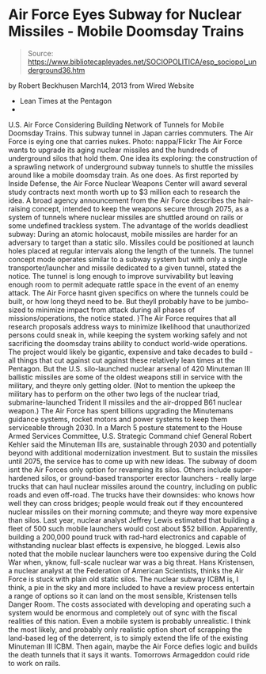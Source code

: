# Air Force Eyes Subway for Nuclear Missiles - Mobile Doomsday Trains

> Source: https://www.bibliotecapleyades.net/SOCIOPOLITICA/esp_sociopol_underground36.htm

by Robert Beckhusen
March14, 2013
from
Wired Website
- Lean Times at the Pentagon
-
U.S. Air Force Considering Building
Network of Tunnels
for Mobile Doomsday Trains.
This subway tunnel in Japan
carries commuters.
The Air Force is eying one
that carries nukes.
Photo: nappa/Flickr
The Air Force wants to upgrade its aging nuclear
missiles and the hundreds of underground silos that hold them.
One idea its exploring: the construction of a
sprawling network of underground subway tunnels to shuttle the missiles
around like a mobile doomsday train. As one does.
As first reported by Inside Defense,
the Air Force Nuclear Weapons Center will
award several study contracts next month worth up to $3 million each to
research the idea.
A broad agency announcement from the Air Force describes the
hair-raising concept, intended to keep the weapons secure through 2075, as a
system of tunnels where nuclear missiles are shuttled around on rails or
some undefined trackless system.
The advantage of the worlds deadliest subway:
During an atomic holocaust, mobile missiles are harder for an adversary to
target than a static silo.
Missiles could be positioned at launch holes
placed at regular intervals along the length of the tunnels.
The tunnel concept mode operates similar to
a subway system but with only a single transporter/launcher and missile
dedicated to a given tunnel, stated the notice.
The tunnel is long enough to improve
survivability but leaving enough room to permit adequate rattle space
in the event of an enemy attack.
The Air Force hasnt given specifics on where
the tunnels could be built, or how long theyd need to be.
But theyll probably have to be jumbo-sized
to minimize impact from attack during all phases of
missions/operations, the notice stated.
}The Air Force requires that all
research proposals address ways to minimize likelihood that
unauthorized persons could sneak in, while keeping the system working
safely and not sacrificing the doomsday trains ability to conduct
world-wide operations.
The project would likely be gigantic, expensive
and take decades to build - all things that cut against cut against these
relatively lean times at the Pentagon.
But the U.S. silo-launched nuclear arsenal of
420 Minuteman III ballistic missiles are some of the oldest weapons
still in service with the military, and theyre only getting older.
(Not to mention the upkeep the military has to
perform on the other two legs of the nuclear triad, submarine-launched
Trident
II missiles and the air-dropped
B61 nuclear weapon.)
The Air Force has
spent
billions upgrading the Minutemans guidance systems, rocket motors and
power systems to keep them serviceable through 2030.
In a March 5 posture
statement to the House Armed Services Committee, U.S. Strategic
Command chief General Robert Kehler said the Minuteman IIIs are,
sustainable through 2030 and potentially
beyond with additional modernization investment.
But to sustain the missiles until 2075, the
service has to come up with new ideas.
The subway of doom isnt the Air Forces only
option for revamping its silos. Others include super-hardened silos, or
ground-based transporter erector launchers - really large trucks that can
haul nuclear missiles around the country, including on public roads and even
off-road.
The trucks have their downsides:
who knows how
well they can cross bridges; people would freak out if they encountered
nuclear missiles on their morning commute; and theyre way more
expensive than silos.
Last year, nuclear analyst Jeffrey Lewis estimated that building a fleet of 500 such mobile launchers
would cost about $52 billion.
Apparently,
building a 200,000 pound truck with rad-hard electronics and capable
of withstanding nuclear blast effects is expensive, he blogged.
Lewis also noted that the mobile nuclear
launchers were too expensive during the Cold War when, yknow, full-scale
nuclear war was a big threat.
Hans Kristensen, a nuclear analyst at the
Federation of American Scientists, thinks the Air Force is stuck with plain
old static silos.
The nuclear subway ICBM is, I think, a pie
in the sky and more included to have a review process entertain a range
of options so it can land on the most sensible, Kristensen tells Danger
Room.
The costs associated with developing and
operating such a system would be enormous and completely out of sync
with the fiscal realities of this nation. Even a mobile system is
probably unrealistic. I think the most likely, and probably only
realistic option short of scrapping the land-based leg of the deterrent,
is to simply extend the life of the existing Minuteman III ICBM.
Then again, maybe the Air Force defies logic and
builds the death tunnels that it says it wants.
Tomorrows Armageddon could ride to work on
rails.
